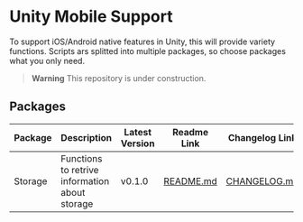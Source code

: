 # Unity Mobile Support

To support iOS/Android native features in Unity, this will provide variety functions.
Scripts ars splitted into multiple packages, so choose packages what you only need.

> **Warning**
> This repository is under construction.

## Packages 

| Package | Description | Latest Version | Readme Link | Changelog Link |
| --- | --- | --- | --- | --- |
| Storage | Functions to retrive information about storage | v0.1.0 | [README.md](Packages/MobileSupportStorage/README.md) | [CHANGELOG.md](Packages/MobileSupportStorage/CHANGELOG.md) |
